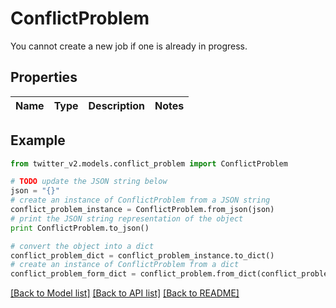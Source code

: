 # ConflictProblem

You cannot create a new job if one is already in progress.

## Properties
Name | Type | Description | Notes
------------ | ------------- | ------------- | -------------

## Example

```python
from twitter_v2.models.conflict_problem import ConflictProblem

# TODO update the JSON string below
json = "{}"
# create an instance of ConflictProblem from a JSON string
conflict_problem_instance = ConflictProblem.from_json(json)
# print the JSON string representation of the object
print ConflictProblem.to_json()

# convert the object into a dict
conflict_problem_dict = conflict_problem_instance.to_dict()
# create an instance of ConflictProblem from a dict
conflict_problem_form_dict = conflict_problem.from_dict(conflict_problem_dict)
```
[[Back to Model list]](../README.md#documentation-for-models) [[Back to API list]](../README.md#documentation-for-api-endpoints) [[Back to README]](../README.md)


